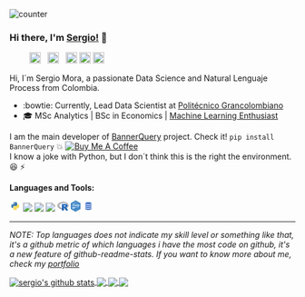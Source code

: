 ![counter](https://enh3txfdxq3wx3i.m.pipedream.net)

### Hi there, I'm [Sergio!](|) 👋

&nbsp;&nbsp; &nbsp;&nbsp; &nbsp;&nbsp;
<a href="https://dev.to/sergiomorapardo"><img height="20" src="https://avatars2.githubusercontent.com/u/13521919?s=200&v=4" width="20"></a>&nbsp;&nbsp;
<a href="https://twitter.com/sergiomora03"><img height="20" src="https://github.com/WaylonWalker/WaylonWalker/blob/main/icon/twitter.png?raw=true" width="20"></a>&nbsp;&nbsp;
<a href="https://instagram.com/sergiomora123"><img height="20" src="https://github.com/WaylonWalker/WaylonWalker/blob/main/icon/instagram.jpg?raw=true" width="20"></a>
<a href="https://www.buymeacoffee.com/sergiomorapardo"><img height="20" src="https://github.com/WaylonWalker/WaylonWalker/blob/main/icon/by-me-a-coffee.png?raw=true" width="20"></a>
<a href="https://www.linkedin.com/in/sergiomorapardo//"><img height="20" src="https://github.com/WaylonWalker/WaylonWalker/blob/main/icon/linkedin.png?raw=true" width="20"></a>



Hi, I´m Sergio Mora, a passionate Data Science and Natural Lenguaje Process from Colombia.

- :bowtie: Currently, Lead Data Scientist at [Politécnico Grancolombiano](https://www.poli.edu.co/)
- 🎓 MSc Analytics | BSc in Economics | [Machine Learning Enthusiast](https://www.canva.com/design/DADhSYqSGD4/1rn2crvsGf4aLQNChQLlJA/view?utm_content=DADhSYqSGD4&utm_campaign=designshare&utm_medium=link&utm_source=sharebutton)

I am the main developer of [BannerQuery](https://pypi.org/project/BannerQuery/) project. Check it! ```pip install BannerQuery``` :boom: <a href="https://www.buymeacoffee.com/sergiomorapardo" target="_blank"><img src="https://cdn.buymeacoffee.com/buttons/default-yellow.png" alt="Buy Me A Coffee" width="100" ></a></br>
I know a joke with Python, but I don´t think this is the right the environment. :laughing: ⚡

**Languages and Tools:**

<code><img height="20" src="https://raw.githubusercontent.com/github/explore/80688e429a7d4ef2fca1e82350fe8e3517d3494d/topics/python/python.png"></code>
<code><img height="20" src="https://github.com/keras-team/keras-io/blob/master/theme/img/k-logo.png?raw=true"></code>
<code><img height="20" src="https://github.com/scikit-learn/scikit-learn/blob/master/doc/logos/scikit-learn-logo-notext.png?raw=true?raw=true"></code>
<code><img height="20" src="https://raw.githubusercontent.com/pandas-dev/pandas/094c7ca008643dae47fe64345c6cd04e3fc50d6d/web/pandas/static/img/pandas_mark.svg?raw=true?raw=true"></code>
<code><img height="20" src="https://raw.githubusercontent.com/github/explore/80688e429a7d4ef2fca1e82350fe8e3517d3494d/topics/r/r.png"></code>
<code><img height="20" src="https://github.com/rstudio/shiny/blob/master/man/figures/logo.png?raw=true"></code>
<code><img height="20" src="https://raw.githubusercontent.com/github/explore/80688e429a7d4ef2fca1e82350fe8e3517d3494d/topics/sql/sql.png"></code>

---

*NOTE: Top languages does not indicate my skill level or something like that, it's a github metric of which languages i have the most code on github, it's a new feature of _github-readme-stats_. If you want to know more about me, check my [portfolio](https://sergiomora03.github.io)*  

<a href="https://github.com/sergiomora03/sergiomora03">
  <img align="center" src="https://github-readme-stats.vercel.app/api?username=sergiomora03&show_icons=true&include_all_commits=true&theme=dark" alt="sergio's github stats" />
</a>
<a href="https://github.com/sergiomora03/sergiomora03">
  <!-- Change the `github-readme-stats.anuraghazra1.vercel.app` to `github-readme-stats.vercel.app` 
    <img align="center" src="https://github-readme-stats.vercel.app/api/top-langs/?username=sergiomora03&layout=compact&theme=radical" /> -->
  <img align="center" src="https://github-readme-stats.vercel.app/api/top-langs/?username=sergiomora03&layout=compact&theme=dark" />
</a>

<a href="https://github.com/sergiomora03/BannerQuery">
  <!-- Change the `github-readme-stats.anuraghazra1.vercel.app` to `github-readme-stats.vercel.app`  -->
  <img align="center" src="https://github-readme-stats.vercel.app/api/pin/?username=sergiomora03&repo=BannerQuery&theme=dark" />
</a>    
<a href="https://github.com/sergiomora03/sergiomora03.github.io">
  <!-- Change the `github-readme-stats.anuraghazra1.vercel.app` to `github-readme-stats.vercel.app`  -->
  <img align="center" src="https://github-readme-stats.vercel.app/api/pin/?username=sergiomora03&repo=sergiomora03.github.io&theme=dark" />
</a>


<!--

**sergiomora03/sergimora03** is a ✨ _special_ ✨ repository because its `README.md` (this file) appears on your GitHub profile.

https://www.geeksforgeeks.org/how-to-add-a-readme-to-your-github-profile/

![Github stats](https://github-readme-stats.vercel.app/api?username=sergiomora03)
![ReadMe Card](https://github-readme-stats.vercel.app/api/pin/?username=sergiomora03&repo=BannerQuery)

Opcion 1
<p align='center'>
<a href="https://dev.to/sergiomorapardo"><img height="20" src="https://raw.githubusercontent.com/WaylonWalker/WaylonWalker/main/icon/dev.png" width="20"></a>&nbsp;&nbsp;
<a href="https://twitter.com/sergiomora16"><img height="20" src="https://github.com/WaylonWalker/WaylonWalker/blob/main/icon/twitter.png?raw=true" width="20"></a>&nbsp;&nbsp;
<a href="https://instagram.com/sergiomora123"><img height="20" src="https://github.com/WaylonWalker/WaylonWalker/blob/main/icon/instagram.jpg?raw=true" width="20"></a>&nbsp;&nbsp; 
<a href="https://www.buymeacoffee.com/sergiomorapardo"><img height="20" src="https://github.com/WaylonWalker/WaylonWalker/blob/main/icon/by-me-a-coffee.png?raw=true" width="20"></a>
<a href="https://www.linkedin.com/in/sergiomorapardo//"><img height="20" src="https://github.com/WaylonWalker/WaylonWalker/blob/main/icon/linkedin.png?raw=true" width="20"></a>
</p>


Opción 2
<a href="https://www.linkedin.com/in/sergiomorapardo/" title="Linkedin"><img src="https://haifengjin.com/img/linkedin.svg" width="20"></a>&nbsp; &nbsp;
<a href="https://sergiomora03.github.io/" title="GitHub"><img src="https://haifengjin.com/img/github.svg" width="20"></a>&nbsp; &nbsp;
<a href="mailto:sergiomora823@gmail.com" title="E-mail"><img src="https://haifengjin.com/img/mail.svg" width="20"></a>&nbsp; &nbsp;
<a href="https://www.canva.com/design/DADhSYqSGD4/1rn2crvsGf4aLQNChQLlJA/view?utm_content=DADhSYqSGD4&utm_campaign=designshare&utm_medium=link&utm_source=sharebutton" title="Resume"><img src="https://haifengjin.com/img/scholar.svg" width="20"></a>


Here are some ideas to get you started:

- 🔭 I’m currently working on ...
- 🌱 I’m currently learning ...
- 👯 I’m looking to collaborate on ...
- 🤔 I’m looking for help with ...
- 💬 Ask me about my **Python library** [BannerQuery](https://pypi.org/project/BannerQuery/) -> Check it! ```pip install BannerQuery``` :boom:
- 📫 How to reach me: [sergiomora03.github.io](https://sergiomora03.github.io/)
- 😄 Pronouns: ...
- ⚡ Fun fact: ...
-->
